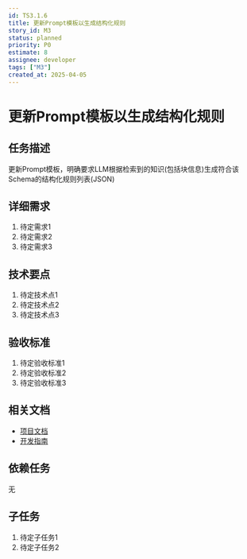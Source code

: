 ```yaml
---
id: TS3.1.6
title: 更新Prompt模板以生成结构化规则
story_id: M3
status: planned
priority: P0
estimate: 8
assignee: developer
tags: ["M3"]
created_at: 2025-04-05
---
```


# 更新Prompt模板以生成结构化规则

## 任务描述

更新Prompt模板，明确要求LLM根据检索到的知识(包括块信息)生成符合该Schema的结构化规则列表(JSON)

## 详细需求

1. 待定需求1
2. 待定需求2
3. 待定需求3

## 技术要点

1. 待定技术点1
2. 待定技术点2
3. 待定技术点3

## 验收标准

1. 待定验收标准1
2. 待定验收标准2
3. 待定验收标准3

## 相关文档

- [项目文档](../../../docs/README.md)
- [开发指南](../../../docs/development.md)

## 依赖任务

无

## 子任务

1. 待定子任务1
2. 待定子任务2
